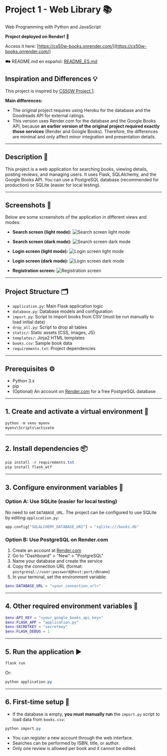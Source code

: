 # Project 1 - Web Library 📚

Web Programming with Python and JavaScript

**Project deployed on Render! 🚀**

Access it here: [https://cs50w-books.onrender.com/](https://cs50w-books.onrender.com/)

🗪 README.md en español: [README_ES.md](README_ES.md)

## Inspiration and Differences 💡

This project is inspired by [CS50W Project 1](https://docs.cs50.net/ocw/web/projects/1/project1.html).

**Main differences:**

* The original project requires using Heroku for the database and the Goodreads API for external ratings.
* This version uses Render.com for the database and the Google Books API, because **an earlier version of the original project required exactly those services** (Render and Google Books). Therefore, the differences are minimal and only affect minor integration and presentation details.

---

## Description 📝

This project is a web application for searching books, viewing details, posting reviews, and managing users. It uses Flask, SQLAlchemy, and the Google Books API. You can use a PostgreSQL database (recommended for production) or SQLite (easier for local testing).

---

## Screenshots 📸

Below are some screenshots of the application in different views and modes:

* **Search screen (light mode):**
  ![Search screen light mode](static/images/search_light.png)

* **Search screen (dark mode):**
  ![Search screen dark mode](static/images/search_black.png)

* **Login screen (light mode):**
  ![Login screen light mode](static/images/login.png)

* **Login screen (dark mode):**
  ![Login screen dark mode](static/images/login_black.png)

* **Registration screen:**
  ![Registration screen](static/images/register.png)

---

## Project Structure 🗂️

* `application.py`: Main Flask application logic
* `database.py`: Database models and configuration
* `import.py`: Script to import books from CSV (must be run manually to load initial data)
* `drop_all.py`: Script to drop all tables
* `static/`: Static assets (CSS, images, JS)
* `templates/`: Jinja2 HTML templates
* `books.csv`: Sample book data
* `requirements.txt`: Project dependencies

---

## Prerequisites ⚙️

* Python 3.x
* pip
* (Optional) An account on [Render.com](https://render.com/) for a free PostgreSQL database

---

## 1. Create and activate a virtual environment 🐍

```powershell
python -m venv myenv
myenv\Scripts\activate
```

---

## 2. Install dependencies 📦

```powershell
pip install -r requirements.txt
pip install flask_wtf
```

---

## 3. Configure environment variables 🔑

### Option A: Use SQLite (easier for local testing)

No need to set `DATABASE_URL`. The project can be configured to use SQLite by editing `application.py`:

```python
app.config["SQLALCHEMY_DATABASE_URI"] = "sqlite:///books.db"
```

### Option B: Use PostgreSQL on Render.com

1. Create an account at [Render.com](https://render.com/)
2. Go to "Dashboard" > "New" > "PostgreSQL"
3. Name your database and create the service
4. Copy the connection URL (format: `postgresql://user:password@host:port/dbname`)
5. In your terminal, set the environment variable:

```powershell
$env:DATABASE_URL = "<your_connection_url>"
```

---

## 4. Other required environment variables 🧩

```powershell
$env:API_KEY = "<your_google_books_api_key>"
$env:FLASK_APP = "application.py"
$env:SECRETKEY = "secretkey"
$env:FLASK_DEBUG = 1
```

---

## 5. Run the application ▶️

```powershell
flask run
```

Or:

```powershell
python application.py
```

---

## 6. First-time setup 🚦

* If the database is empty, **you must manually run** the `import.py` script to load data from `books.csv`:

```powershell
python import.py
```

* You can register a new account through the web interface.
* Searches can be performed by ISBN, title, or author.
* Only one review is allowed per book and it cannot be edited.
